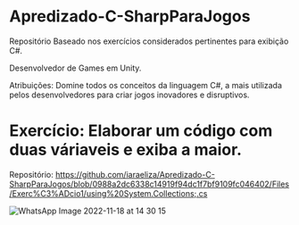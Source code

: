 # Apredizado-C-SharpParaJogos
Repositório Baseado nos exercícios considerados pertinentes para exibição C#.

Desenvolvedor de Games em Unity.

Atribuições: Domine todos os conceitos da linguagem C#, a mais utilizada pelos desenvolvedores para criar jogos inovadores e disruptivos.



# Exercício: Elaborar um código com duas váriaveis e exiba a maior.

Repositório: https://github.com/iaraeliza/Apredizado-C-SharpParaJogos/blob/0988a2dc6338c14919f94dc1f7bf9109fc046402/Files/Exerc%C3%ADcio1/using%20System.Collections;.cs



![WhatsApp Image 2022-11-18 at 14 30 15](https://user-images.githubusercontent.com/107582204/202773671-d8be8654-0543-45e9-8e48-32074be1698f.jpeg)



